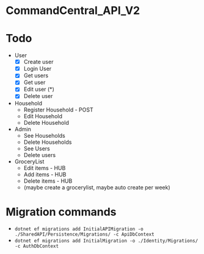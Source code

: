# CommandCentral_API_V2

# Todo

- User
  - [x] Create user
  - [x] Login User
  - [x] Get users
  - [x] Get user
  - [x] Edit user (*)
  - [x] Delete user
- Household
  - Register Household - POST
  - Edit Household
  - Delete Household
- Admin
  - See Households
  - Delete Households
  - See Users
  - Delete users
- GroceryList
  - Edit items - HUB
  - Add items - HUB
  - Delete items - HUB
  - (maybe create a grocerylist, maybe auto create per week)



# Migration commands
- `dotnet ef migrations add InitialAPIMigration -o ./SharedAPI/Persistence/Migrations/ -c ApiDbContext`
- `dotnet ef migrations add InitialMigration -o ./Identity/Migrations/ -c AuthDbContext`
